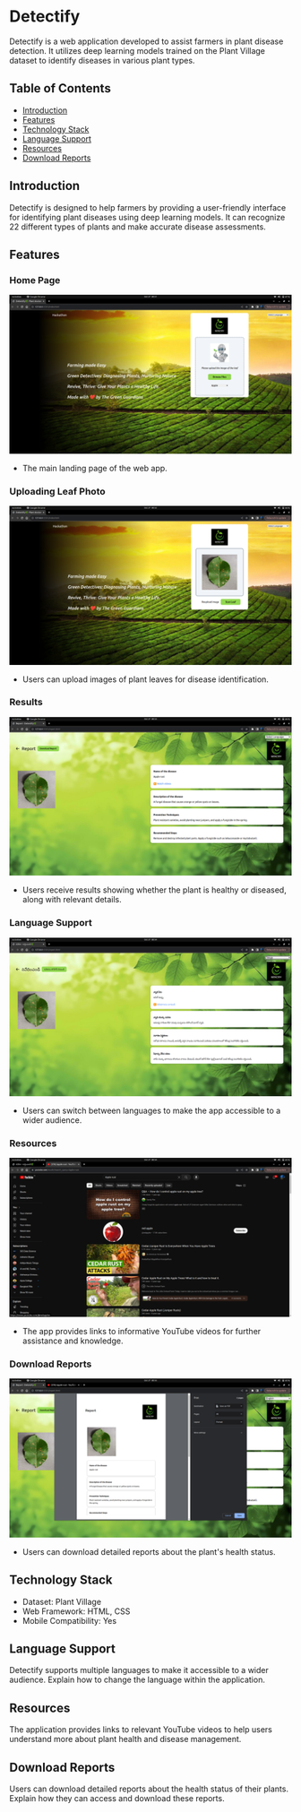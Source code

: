 # Detectify

Detectify is a web application developed to assist farmers in plant disease detection. It utilizes deep learning models trained on the Plant Village dataset to identify diseases in various plant types.

## Table of Contents

- [Introduction](#introduction)
- [Features](#features)
- [Technology Stack](#technology-stack)
- [Language Support](#language-support)
- [Resources](#resources)
- [Download Reports](#download-reports)

## Introduction

Detectify is designed to help farmers by providing a user-friendly interface for identifying plant diseases using deep learning models. It can recognize 22 different types of plants and make accurate disease assessments.

## Features

### Home Page
![Home Page](images/fig1.png)
- The main landing page of the web app.

### Uploading Leaf Photo
![Upload Leaf Photo](images/fig2.png)
- Users can upload images of plant leaves for disease identification.

### Results
![Results](images/fig3.png)
- Users receive results showing whether the plant is healthy or diseased, along with relevant details.

### Language Support
![Language Support](images/fig4.png)
- Users can switch between languages to make the app accessible to a wider audience.

### Resources
![Resources](images/fig5.png)
- The app provides links to informative YouTube videos for further assistance and knowledge.

### Download Reports
![Download Reports](images/fig6.png)
- Users can download detailed reports about the plant's health status.

## Technology Stack

- Dataset: Plant Village
- Web Framework: HTML, CSS
- Mobile Compatibility: Yes

## Language Support

Detectify supports multiple languages to make it accessible to a wider audience. Explain how to change the language within the application.

## Resources

The application provides links to relevant YouTube videos to help users understand more about plant health and disease management.

## Download Reports

Users can download detailed reports about the health status of their plants. Explain how they can access and download these reports.
